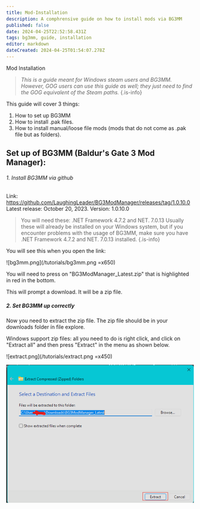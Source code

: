 ```yaml
---
title: Mod-Installation
description: A comphrensive guide on how to install mods via BG3MM 
published: false
date: 2024-04-25T22:52:58.431Z
tags: bg3mm, guide, installation
editor: markdown
dateCreated: 2024-04-25T01:54:07.278Z
---
```


Mod Installation
> 
> *This is a guide meant for Windows steam users and BG3MM. However, GOG users can use this guide as well; they just need to find the GOG equivalent of the Steam paths.*
{.is-info}


This guide will cover 3 things: 

1. How to set up BG3MM 
2. How to install .pak files. 
3. How to install manual/loose file mods (mods that do not come as .pak file but as folders). 

##  **Set up of BG3MM (Baldur's Gate 3 Mod Manager):**

###### 1. Install BG3MM via github


Link: https://github.com/LaughingLeader/BG3ModManager/releases/tag/1.0.10.0
Latest release: October 20, 2023. 
Version: 1.0.10.0 

> You will need these: .NET Framework 4.7.2 and NET. 7.0.13 
> Usually these will already be installed on your Windows system, but if you encounter problems with the usage of BG3MM, make sure you have .NET Framework 4.7.2 and NET. 7.0.13 installed. 
{.is-info}


You will see this when you open the link:

![bg3mm.png](/tutorials/bg3mm.png =x650)

You will need to press on "BG3ModManager_Latest.zip" that is highlighted in red in the bottom. 

This will prompt a download. It will be a zip file. 


##### 2. Set BG3MM up correctly

Now you need to extract the zip file. The zip file should be in your downloads folder ín file explore. 

Windows support zip files: all you need to do is right click, and click on "Extract all" and then press "Extract" in the menu as shown below.

![extract.png](/tutorials/extract.png =x450)

![extraction.png](/tutorials/extraction.png)

